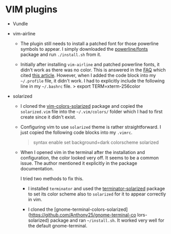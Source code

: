 # VIM plugins

* Vundle

* vim-airline

  * The plugin still needs to install a patched font for
those powerline symbols to appear. I simply downloaded the
[powerline/fonts](https://github.com/powerline/fonts) package and run
`./install.sh` from it.

  * Initially after installing `vim-airline` and patched powerline
fonts, it didn't work as there was no color. This is answered in the
[FAQ](https://github.com/bling/vim-airline/wiki/FAQ) which cited [this
article](http://vim.wikia.com/wiki/256_colors_in_vim). However, when I added
the code block into my `~/.profile` file, it didn't work. I had to explicitly
include the following line in my `~/.bashrc` file. > export TERM=xterm-256color
* solarized

  * I cloned the
[vim-colors-solarized](https://github.com/altercation/vim-colors-solarized)
package and copied the `solarized.vim` file into the `~/.vim/colors/` folder
which I had to first create since it didn't exist.

  * Configuring vim to use `solarized` theme is rather straightforward. I just
copied the following code blocks into my `.vimrc`.

    > syntax enable 
    > set background=dark 
    > colorscheme solarized 

  * When I opened vim in the terminal after the installation and configuration,
the color looked very off. It seems to be a common issue. The author mentioned
it explicitly in the package documentation.

    I tried two methods to fix this.

    * I installed `terminator` and used the
[terminator-solarized](https://github.com/ghuntley/terminator-solarized) package
to set its color scheme also to `solarized` for it to appear correctly in vim.

    * I cloned the
[gnome-terminal-colors-solarized](https://github.com/Anthony25/gnome-terminal-co
lors-solarized) package and ran `~/install.sh`. It worked very well for the
default gnome-terminal.
